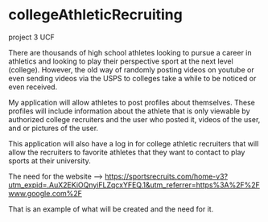 # collegeAthleticRecruiting
project 3 UCF

There are thousands of high school athletes looking to pursue a career in athletics and looking to play their perspective sport at the next level (college). However, the old way of randomly posting videos on youtube or even sending videos via the USPS to colleges take a while to be noticed or even received.

My application will allow athletes to post profiles about themselves. These profiles will include information about the athlete that is only viewable by authorized college recruiters and the user who posted it, videos of the user, and or pictures of the user. 

This application will also have a log in for college athletic recruiters that will allow the recruiters to favorite athletes that they want to contact to play sports at their university.


The need for the website --> https://sportsrecruits.com/home-v3?utm_expid=.AuX2EKiOQnyiFLZqcxYFEQ.1&utm_referrer=https%3A%2F%2Fwww.google.com%2F

That is an example of what will be created and the need for it.
